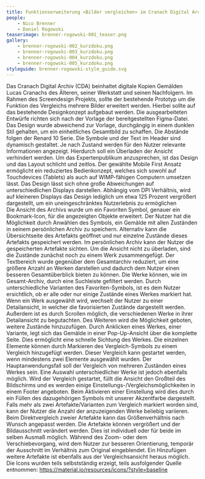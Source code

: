 ```yaml
---
title: Funktionserweiterung «Bilder vergleichen» im Cranach Digital Archive
people:
    - Nico Brenner
    - Daniel Rogowski
teaserimage: brenner-rogowski-001_teaser.png
gallery:
    - brenner-rogowski-002_kurzdoku.png
    - brenner-rogowski-003_kurzdoku.png
    - brenner-rogowski-004_kurzdoku.png
    - brenner-rogowski-005_kurzdoku.png
styleguide: brenner-rogowski-style_guide.svg
---
```


Das Cranach Digital Archiv (CDA) beinhaltet digitale Kopien Gemälden Lucas Cranachs des Älteren, seiner Werkstatt und seinen Nachfolgern. Im Rahmen des Screendesign Projekts, sollte der bestehende Prototyp um die Funktion des Vergleichs mehrere Bilder erweitert werden. Hierbei sollte auf das bestehende Designkonzept aufgebaut werden. Die ausgearbeiteten Entwürfe richten sich nach der Vorlage der bereitgestellten Figma-Datei. Das Design wurde abweichend zur Vorlage, durchgängig in einem dunklen Stil gehalten, um ein einheitliches Gesamtbild zu schaffen. Die Abstände folgen der Renard 10 Serie.
Die Symbole und der Text im Header sind dynamisch gestaltet. Je nach Zustand werden für den Nutzer relevante Informationen angezeigt. Hierdurch soll ein Überladen der Ansicht verhindert werden. 
Um das Expertenpublikum anzusprechen, ist das Design und das Layout schlicht und zeitlos. Der gewählte Mobile First Ansatz ermöglicht ein reduziertes Bedienkonzept, welches sich sowohl auf Touchdevices (Tablets) als auch auf WIMP-fähigen Computern umsetzen lässt. Das Design lässt sich ohne große Abweichungen auf unterschiedlichen Displays darstellen. Abhängig vom DPI Verhältnis, wird auf kleineren Displays das Design lediglich um etwa 125 Prozent vergrößert dargestellt, um ein uneingeschränktes Nutzerlebnis zu ermöglichen    
Die Ansicht des Archivs wurde um ein Favoriten Symbol, genauer ein Bookmark-Icon, für die angezeigten Objekte erweitert. Der Nutzer hat die Möglichkeit durch Anwählen des Symbols, ein Gemälde mit allen Zuständen in seinem persönlichen Archiv zu speichern. Alternativ kann die Übersichtseite des Artefakts geöffnet und nur einzelne Zustände dieses Artefakts gespeichert werden. 
Im persönlichen Archiv kann der Nutzer die gespeicherten Artefakte sichten. Um die Ansicht nicht zu überladen, sind die Zustände zunächst noch zu einem Werk zusammengefügt. Der Textbereich wurde gegenüber dem Gesamtarchiv reduziert, um eine größere Anzahl an Werken darstellen und dadurch dem Nutzer einen besseren Gesamtüberblick bieten zu können. Die Werke können, wie im Gesamt-Archiv, durch eine Suchleiste gefiltert werden. Durch unterschiedliche Varianten des Favoriten-Symbols, ist es dem Nutzer ersichtlich, ob er alle oder nur einige Zustände eines Werkes markiert hat. Wenn ein Werk ausgewählt wird, wechselt der Nutzer zu einer Detailansicht, in welcher die favorisierten Zustände dargestellt werden. Außerdem ist es durch Scrollen möglich, die verschiedenen Werke in ihrer Detailansicht zu begutachten. Des Weiteren wird die Möglichkeit geboten, weitere Zustände hinzuzufügen. Durch Anklicken eines Werkes, einer Variante, legt sich das Gemälde in einer Pop-Up-Ansicht über die komplette Seite. Dies ermöglicht eine schnelle Sichtung des Werkes.
Die einzelnen Elemente können durch Markieren des Vergleich-Symbols zu einem Vergleich hinzugefügt werden. Dieser Vergleich kann gestartet werden, wenn mindestens zwei Elemente ausgewählt wurden. Der Hauptanwendungsfall soll der Vergleich von mehreren Zuständen eines Werkes sein. Eine Auswahl unterschiedlicher Werke ist jedoch ebenfalls möglich.
Wird der Vergleich gestartet, füllt die Ansicht den Großteil des Bildschirms und es werden einige Einstellungs-/Vergleichsmöglichkeiten in einem Footer angeboten. Beim Aktivieren einer Einstellung wird dies durch ein Füllen des dazugehörigen Symbols mit unserer Akzentfarbe dargestellt. Falls mehr als zwei Artefakte/Varianten zum Vergleich markiert worden sind, kann der Nutzer die Anzahl der anzuzeigenden Werke beliebig variieren. Beim Direktvergleich zweier Artefakte kann das Größenverhältnis nach Wunsch angepasst werden.
Die Artefakte können vergrößert und der Bildausschnitt verändert werden. Dies ist individuell oder für beide im selben Ausmaß möglich. Während des Zoom- oder dem Verschiebevorgang, wird dem Nutzer zur besseren Orientierung, temporär der Ausschnitt im Verhältnis zum Original eingeblendet. Ein Hinzufügen weitere Artefakte ist ebenfalls aus der Vergleichsansicht heraus möglich.
Die Icons wurden teils selbstständig erzeigt, teils ausfolgender Quelle entnommen:
https://material.io/resources/icons/?style=baseline
